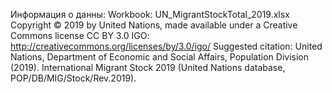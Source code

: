 Информация о данны:
Workbook: UN_MigrantStockTotal_2019.xlsx
Copyright © 2019 by United Nations, made available under a Creative Commons license CC BY 3.0 IGO: http://creativecommons.org/licenses/by/3.0/igo/
Suggested citation: United Nations, Department of Economic and Social Affairs, Population Division (2019).
International Migrant Stock 2019 (United Nations database, POP/DB/MIG/Stock/Rev.2019).



